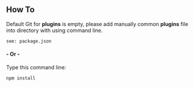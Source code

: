 ## How To

Default Git for **plugins** is empty, please add manually common **plugins** file into directory with using command line.
```
see: package.json
```

#### - Or -
Type this command line:
```
npm install
```
